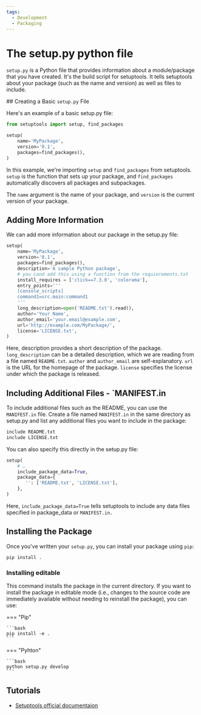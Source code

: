 ```yaml
---
tags:
  - Development
  - Packaging
---
```

# The setup.py python file

`setup.py` is a Python file that provides information about a module/package that
you have created. It's the build script for setuptools. It tells setuptools about
your package (such as the name and version) as well as files to include.

## Creating a Basic `setup.py` File

Here's an example of a basic setup.py file:

```python
from setuptools import setup, find_packages

setup(
    name='MyPackage',
    version='0.1',
    packages=find_packages(),
)
```

In this example, we're importing `setup` and `find_packages` from setuptools.
 `setup` is the function that sets up your package, and `find_packages`
 automatically discovers all packages and subpackages.

The `name` argument is the name of your package, and `version` is the current
version of your package.

## Adding More Information

We can add more information about our package in the setup.py file:

```python
setup(
    name='MyPackage',
    version='0.1',
    packages=find_packages(),
    description='A sample Python package',
    # you cand add this using a function from the requierements.txt
    install_requires = ['click==7.3.0', 'colorama'],
    entry_points='''
    [console_scripts]
    command1=src.main:command1
    '''
    long_description=open('README.txt').read(),
    author='Your Name',
    author_email='your.email@example.com',
    url='http://example.com/MyPackage/',
    license='LICENSE.txt',
)
```

Here, description provides a short description of the package. `long_description`
 can be a detailed description, which we are reading from a file named `README.txt`.
 `author` and `author_email` are self-explanatory. `url` is the URL for the homepage
 of the package. `license` specifies the license under which the package is released.

## Including Additional Files - `MANIFEST.in

To include additional files such as the README, you can use the `MANIFEST.in` file.
Create a file named `MANIFEST.in` in the same directory as setup.py and list any
additional files you want to include in the package:

```bash
include README.txt
include LICENSE.txt
```

You can also specify this directly in the setup.py file:

```python
setup(
    # …
    include_package_data=True,
    package_data={
       '': ['README.txt', 'LICENSE.txt'],
    },
)
```

Here, `include_package_data=True` tells setuptools to include any data files
specified in package_data or `MANIFEST.in.`

## Installing the Package

Once you've written your `setup.py`, you can install your package using `pip`:

```shell
pip install .
```

### Installing editable

This command installs the package in the current directory. If you want to install
 the package in editable mode (i.e., changes to the source code are immediately
 available without needing to reinstall the package), you can use:

=== "Pip"

    ```bash
    pip install -e .
    ```

=== "Pyhton"

    ```bash
    python setup.py develop
    ```

## Tutorials

* [Setuptools official documentaion](https://setuptools.pypa.io/en/latest/)
